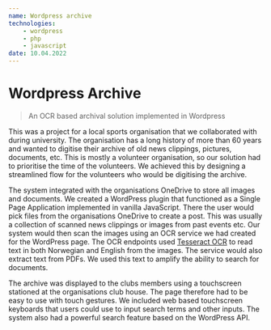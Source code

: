 ```yaml
---
name: Wordpress archive
technologies:
    - wordpress
    - php
    - javascript
date: 10.04.2022
---
```


# Wordpress Archive

> An OCR based archival solution implemented in Wordpress

This was a project for a local sports organisation that we collaborated with
during university. The organisation has a long history of more than 60 years
and wanted to digitise their archive of old news clippings, pictures, documents,
etc. This is mostly a volunteer organisation, so our solution had to prioritise
the time of the volunteers. We achieved this by designing a streamlined flow for
the volunteers who would be digitising the archive.

The system integrated with the organisations OneDrive to store all images and
documents. We created a WordPress plugin that functioned as a Single Page
Application implemented in vanilla JavaScript. There the user would pick files
from the organisations OneDrive to create a post. This was usually a collection
of scanned news clippings or images from past events etc. Our system would then
scan the images using an OCR service we had created for the WordPress page. The
OCR endpoints used [Tesseract OCR](https://github.com/tesseract-ocr/tesseract)
to read text in both Norwegian and English from the images. The service would
also extract text from PDFs. We used this text to amplify the ability to search
for documents.

The archive was displayed to the clubs members using a touchscreen stationed at
the organisations club house. The page therefore had to be easy to use with
touch gestures. We included web based touchscreen keyboards that users could
use to input search terms and other inputs. The system also had a powerful
search feature based on the WordPress API.
